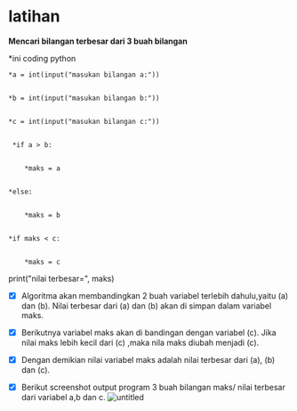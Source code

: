 # latihan
**Mencari bilangan terbesar dari 3 buah bilangan**



*ini coding python

	*a = int(input("masukan bilangan a:"))


	*b = int(input("masukan bilangan b:"))

	
  	*c = int(input("masukan bilangan c:"))


 	 *if a > b:
   
    
		*maks = a


	*else:
   
    
		*maks = b


	*if maks < c:
   
    
		*maks = c


print("nilai terbesar=", maks)




- [x] Algoritma akan membandingkan 2 buah variabel terlebih dahulu,yaitu (a) dan (b). Nilai terbesar dari (a) dan (b) akan di simpan dalam variabel maks.


- [x] Berikutnya variabel maks akan di bandingan dengan variabel (c). Jika nilai maks lebih kecil dari (c) ,maka nila maks diubah menjadi (c). 

- [x] Dengan demikian nilai variabel maks adalah nilai terbesar dari (a), (b) dan (c).



- [x] Berikut screenshot output program 3 buah bilangan maks/ nilai terbesar dari variabel a,b dan c.
![untitled](https://user-images.githubusercontent.com/46512724/52344521-8db7eb80-2a4d-11e9-83ed-0260925c091b.jpg)
